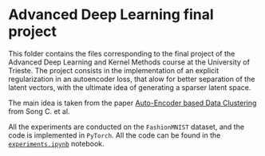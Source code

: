 # Advanced Deep Learning final project

This folder contains the files corresponding to the final project of the Advanced Deep Learning and Kernel Methods course at the University of Trieste.
The project consists in the implementation of an explicit regularization in an autoencoder loss, that alow for better separation of the latent vectors, with the ultimate idea of generating a sparser latent space.

The main idea is taken from the paper [Auto-Encoder based Data Clustering](./papers/978-3-642-41822-8_15.pdf) from Song C. et al.

All the experiments are conducted on the `FashionMNIST` dataset, and the code is implemented in `PyTorch`. All the code can be found in the [`experiments.ipynb`](./experiments.ipynb) notebook.